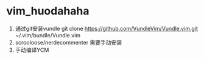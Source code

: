 # vim_huodahaha
1. 通过git安装vundle git clone https://github.com/VundleVim/Vundle.vim.git ~/.vim/bundle/Vundle.vim
2. scrooloose/nerdecommenter 需要手动安装
3. 手动编译YCM


